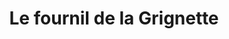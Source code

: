 ---
title: "Le fournil de la Grignette"
url: /les-gras/le-fournil-de-la-grignette/
shop: Bäckerei
---